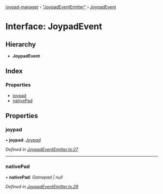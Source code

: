 [joypad-manager](../README.md) › ["JoypadEventEmitter"](../modules/_joypadeventemitter_.md) › [JoypadEvent](_joypadeventemitter_.joypadevent.md)

# Interface: JoypadEvent

## Hierarchy

* **JoypadEvent**

## Index

### Properties

* [joypad](_joypadeventemitter_.joypadevent.md#joypad)
* [nativePad](_joypadeventemitter_.joypadevent.md#nativepad)

## Properties

###  joypad

• **joypad**: *[Joypad](../classes/_joypad_.joypad.md)*

*Defined in [JoypadEventEmitter.ts:27](https://github.com/nvitaterna/joypad-manager/blob/d0042f5/src/JoypadEventEmitter.ts#L27)*

___

###  nativePad

• **nativePad**: *Gamepad | null*

*Defined in [JoypadEventEmitter.ts:28](https://github.com/nvitaterna/joypad-manager/blob/d0042f5/src/JoypadEventEmitter.ts#L28)*
